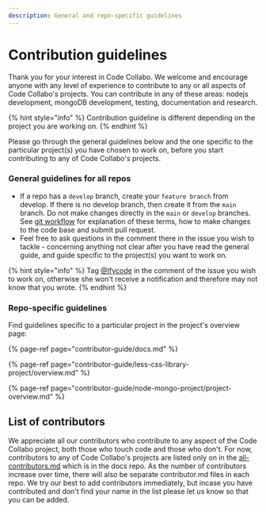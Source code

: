 ```yaml
---
description: General and repo-specific guidelines
---
```


# Contribution guidelines

Thank you for your interest in Code Collabo. We welcome and encourage anyone with any level of experience to contribute to any or all aspects of Code Collabo's projects. You can contribute in any of these areas: nodejs development, mongoDB development, testing, documentation and research.

{% hint style="info" %}
Contribution guideline is different depending on the project you are working on.
{% endhint %}

Please go through the general guidelines below and the one specific to the particular project\(s\) you have chosen to work on, before you start contributing to any of Code Collabo's projects.

### General guidelines for all repos

* If a repo has a `develop` branch, create your `feature branch` from develop. If there is no develop branch, then create it from the `main` branch. Do not make changes directly in the `main` or `develop` branches. See [git workflow](https://code-collabo.gitbook.io/docs/contributor-guide/git-workflow) for explanation of these terms, how to make changes to the code base and submit pull request.
* Feel free to ask questions in the comment there in the issue you wish to tackle - concerning anything not clear after you have read the general guide, and guide specific to the project\(s\) you want to work on.

{% hint style="info" %}
Tag [@Ifycode](https://github.com/Ifycode) in the comment of the issue you wish to work on, otherwise she won't receive a notification and therefore may not know that you wrote.
{% endhint %}

### Repo-specific guidelines

Find guidelines specific to a particular project in the project's overview page:

{% page-ref page="contributor-guide/docs.md" %}

{% page-ref page="contributor-guide/less-css-library-project/overview.md" %}

{% page-ref page="contributor-guide/node-mongo-project/project-overview.md" %}

## List of contributors

We appreciate all our contributors who contribute to any aspect of the Code Collabo project, both those who touch code and those who don't. For now, contributors to any of Code Collabo's projects are listed only on in the [all-contributors.md](https://code-collabo.gitbook.io/docs/meet-our-awesome-contributors/all-contributors) which is in the docs repo. As the number of contributors increase over time, there will also be separate contributor.md files in each repo. We try our best to add contributors immediately, but incase you have contributed and don't find your name in the list please let us know so that you can be added.

